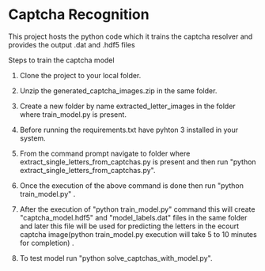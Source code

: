 # Captcha Recognition
This project hosts the python code which it trains the captcha resolver and provides the output .dat and .hdf5 files

Steps to train the captcha model

1. Clone the project to your local folder.

2. Unzip the generated_captcha_images.zip in the same folder.

3. Create a new folder by name extracted_letter_images in the folder where train_model.py is present.

4. Before running the requirements.txt have pyhton 3 installed in your system.

5. From the command prompt navigate to folder where extract_single_letters_from_captchas.py is present and then run "python extract_single_letters_from_captchas.py".

6. Once the execution of the above command is done then run "python train_model.py" .

7. After the execution of  "python train_model.py" command this will create "captcha_model.hdf5" and "model_labels.dat" files in the same folder and 
later this file will be used for predicting the letters in the ecourt captcha image(python train_model.py execution will take 5 to 10 minutes for completion) .

8. To test model run "python solve_captchas_with_model.py".
